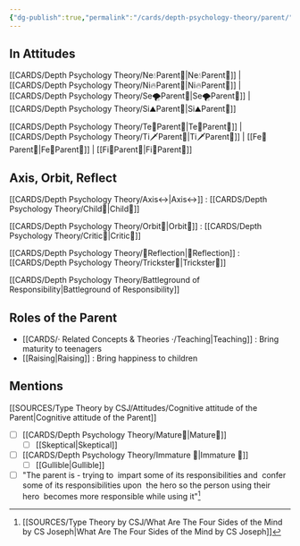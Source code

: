 ```yaml
---
{"dg-publish":true,"permalink":"/cards/depth-psychology-theory/parent/","created":"2022-12-27T21:12:34.561+01:00","updated":"2023-04-25T15:14:46.521+02:00"}
---
```



## In Attitudes

[[CARDS/Depth Psychology Theory/Ne💧Parent🤨\|Ne💧Parent🤨]] | [[CARDS/Depth Psychology Theory/Ni🔥Parent🤨\|Ni🔥Parent🤨]] | [[CARDS/Depth Psychology Theory/Se🌪️Parent🤨\|Se🌪️Parent🤨]] | [[CARDS/Depth Psychology Theory/Si⛰️Parent🤨\|Si⛰️Parent🤨]]

[[CARDS/Depth Psychology Theory/Te🏹Parent🤨\|Te🏹Parent🤨]] | [[CARDS/Depth Psychology Theory/Ti🗡️Parent🤨\|Ti🗡️Parent🤨]] | [[Fe💉Parent🤨\|Fe💉Parent🤨]] | [[Fi🧭Parent🤨\|Fi🧭Parent🤨]]

## Axis, Orbit, Reflect

[[CARDS/Depth Psychology Theory/Axis↔️\|Axis↔️]] : [[CARDS/Depth Psychology Theory/Child👼\|Child👼]]

[[CARDS/Depth Psychology Theory/Orbit💫\|Orbit💫]] : [[CARDS/Depth Psychology Theory/Critic🤔\|Critic🤔]]

[[CARDS/Depth Psychology Theory/🔀Reflection\|🔀Reflection]] : [[CARDS/Depth Psychology Theory/Trickster🤡\|Trickster🤡]]

[[CARDS/Depth Psychology Theory/Battleground of Responsibility\|Battleground of Responsibility]]

## Roles of the Parent

- [[CARDS/· Related Concepts & Theories ·/Teaching\|Teaching]] : Bring maturity to teenagers
- [[Raising\|Raising]] : Bring happiness to children 

## Mentions

 [[SOURCES/Type Theory by CSJ/Attitudes/Cognitive attitude of the Parent\|Cognitive attitude of the Parent]] 
- [ ] [[CARDS/Depth Psychology Theory/Mature🐢\|Mature🐢]]
	- [ ] [[Skeptical\|Skeptical]]
- [ ] [[CARDS/Depth Psychology Theory/Immature 🐎\|Immature 🐎]]
	- [ ] [[Gullible\|Gullible]]
- [ ] "The parent is - trying to  impart some of its responsibilities and  confer some of its responsibilities upon  the hero so the person using their hero  becomes more responsible while using it"[^1]

[^1]: [[SOURCES/Type Theory by CSJ/What Are The Four Sides of the Mind by CS Joseph\|What Are The Four Sides of the Mind by CS Joseph]]